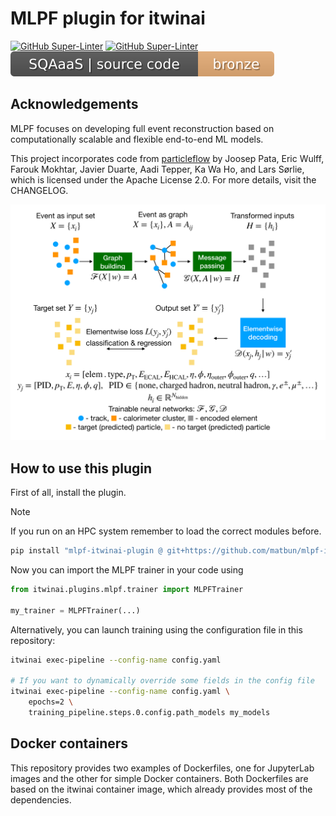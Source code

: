 # MLPF plugin for itwinai

[![GitHub Super-Linter](https://github.com/matbun/mlpf-itwinai-plugin/actions/workflows/lint.yml/badge.svg)](https://github.com/marketplace/actions/super-linter)
[![GitHub Super-Linter](https://github.com/matbun/mlpf-itwinai-plugin/actions/workflows/check-links.yml/badge.svg)](https://github.com/marketplace/actions/markdown-link-check)
 [![SQAaaS source code](https://github.com/EOSC-synergy/mlpf-itwinai-plugin.assess.sqaaas/raw/main/.badge/status_shields.svg)](https://sqaaas.eosc-synergy.eu/#/full-assessment/report/https://raw.githubusercontent.com/eosc-synergy/mlpf-itwinai-plugin.assess.sqaaas/main/.report/assessment_output.json)

## Acknowledgements

MLPF focuses on developing full event reconstruction based on computationally scalable and flexible end-to-end ML models.

This project incorporates code from [particleflow](https://github.com/jpata/particleflow)
by Joosep Pata, Eric Wulff, Farouk Mokhtar, Javier Duarte, Aadi Tepper, Ka Wa Ho, and Lars Sørlie,
which is licensed under the Apache License 2.0. For more details, visit the CHANGELOG.

![schematic](img/schematic.png)

## How to use this plugin

First of all, install the plugin.

> [!NOTE]
> If you run on an HPC system remember to load the correct modules before.

```bash
pip install "mlpf-itwinai-plugin @ git+https://github.com/matbun/mlpf-itwinai-plugin"
```

Now you can import the MLPF trainer in your code using

```python
from itwinai.plugins.mlpf.trainer import MLPFTrainer

my_trainer = MLPFTrainer(...)
```

Alternatively, you can launch training using the configuration file in this repository:

```bash
itwinai exec-pipeline --config-name config.yaml

# If you want to dynamically override some fields in the config file
itwinai exec-pipeline --config-name config.yaml \
    epochs=2 \
    training_pipeline.steps.0.config.path_models my_models 
```

<!-- > [!NOTE]
> Consider that this model needs to be distributed on 4 GPUs, as it implements
> model-parallel distributed training. It can scale to multiple nodes and
> the SLURM jobs cript `slurm.jsc.sh` provides an example on how to launch
> distributed training on HPC. You can adjust the number of nodes in that file. -->

## Docker containers

This repository provides two examples of Dockerfiles, one for JupyterLab
images and the other for simple Docker containers. Both Dockerfiles
are based on the itwinai container image, which already provides most
of the dependencies.
